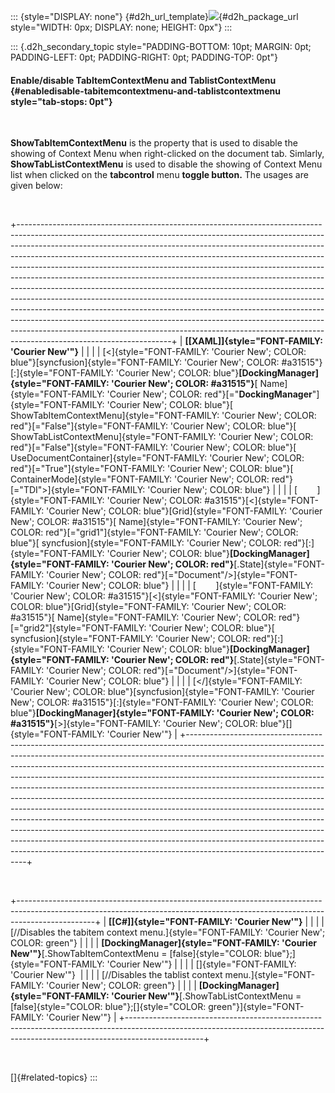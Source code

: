 ::: {style="DISPLAY: none"}
[](ms-xhelp:///?Id=d2h_url_template){#d2h_url_template}![](!package_url!){#d2h_package_url style="WIDTH: 0px; DISPLAY: none; HEIGHT: 0px"}
:::

::: {.d2h_secondary_topic style="PADDING-BOTTOM: 10pt; MARGIN: 0pt; PADDING-LEFT: 0pt; PADDING-RIGHT: 0pt; PADDING-TOP: 0pt"}
#### Enable/disable TabItemContextMenu and TablistContextMenu {#enabledisable-tabitemcontextmenu-and-tablistcontextmenu style="tab-stops: 0pt"}

 

**ShowTabItemContextMenu** is the property that is used to disable the showing of Context Menu when right-clicked on the document tab. Simlarly, **ShowTabListContextMenu** is used to disable the showing of Context Menu list when clicked on the **tabcontrol** menu **toggle button.** The usages are given below:

 

+--------------------------------------------------------------------------------------------------------------------------------------------------------------------------------------------------------------------------------------------------------------------------------------------------------------------------------------------------------------------------------------------------------------------------------------------------------------------------------------------------------------------------------------------------------------------------------------------------------------------------------------------------------------------------------------------------------------------------------------------------------------------------------------------------------------------------------------------------------------------------------------------------------------------------------+
| **[\[XAML\]]{style="FONT-FAMILY: 'Courier New'"}**                                                                                                                                                                                                                                                                                                                                                                                                                                                                                                                                                                                                                                                                                                                                                                                                                                                                             |
|                                                                                                                                                                                                                                                                                                                                                                                                                                                                                                                                                                                                                                                                                                                                                                                                                                                                                                                                |
| [\<]{style="FONT-FAMILY: 'Courier New'; COLOR: blue"}[syncfusion]{style="FONT-FAMILY: 'Courier New'; COLOR: #a31515"}[:]{style="FONT-FAMILY: 'Courier New'; COLOR: blue"}**[DockingManager]{style="FONT-FAMILY: 'Courier New'; COLOR: #a31515"}**[ Name]{style="FONT-FAMILY: 'Courier New'; COLOR: red"}[=\"**DockingManager**\"]{style="FONT-FAMILY: 'Courier New'; COLOR: blue"}[ ShowTabItemContextMenu]{style="FONT-FAMILY: 'Courier New'; COLOR: red"}[=\"False\"]{style="FONT-FAMILY: 'Courier New'; COLOR: blue"}[ ShowTabListContextMenu]{style="FONT-FAMILY: 'Courier New'; COLOR: red"}[=\"False\"]{style="FONT-FAMILY: 'Courier New'; COLOR: blue"}[ UseDocumentContainer]{style="FONT-FAMILY: 'Courier New'; COLOR: red"}[=\"True\"]{style="FONT-FAMILY: 'Courier New'; COLOR: blue"}[ ContainerMode]{style="FONT-FAMILY: 'Courier New'; COLOR: red"}[=\"TDI\"\>]{style="FONT-FAMILY: 'Courier New'; COLOR: blue"} |
|                                                                                                                                                                                                                                                                                                                                                                                                                                                                                                                                                                                                                                                                                                                                                                                                                                                                                                                                |
| [        ]{style="FONT-FAMILY: 'Courier New'; COLOR: #a31515"}[\<]{style="FONT-FAMILY: 'Courier New'; COLOR: blue"}[Grid]{style="FONT-FAMILY: 'Courier New'; COLOR: #a31515"}[ Name]{style="FONT-FAMILY: 'Courier New'; COLOR: red"}[=\"grid1\"]{style="FONT-FAMILY: 'Courier New'; COLOR: blue"}[ syncfusion]{style="FONT-FAMILY: 'Courier New'; COLOR: red"}[:]{style="FONT-FAMILY: 'Courier New'; COLOR: blue"}**[DockingManager]{style="FONT-FAMILY: 'Courier New'; COLOR: red"}**[.State]{style="FONT-FAMILY: 'Courier New'; COLOR: red"}[=\"Document\"/\>]{style="FONT-FAMILY: 'Courier New'; COLOR: blue"}                                                                                                                                                                                                                                                                                                              |
|                                                                                                                                                                                                                                                                                                                                                                                                                                                                                                                                                                                                                                                                                                                                                                                                                                                                                                                                |
| [        ]{style="FONT-FAMILY: 'Courier New'; COLOR: #a31515"}[\<]{style="FONT-FAMILY: 'Courier New'; COLOR: blue"}[Grid]{style="FONT-FAMILY: 'Courier New'; COLOR: #a31515"}[ Name]{style="FONT-FAMILY: 'Courier New'; COLOR: red"}[=\"grid2\"]{style="FONT-FAMILY: 'Courier New'; COLOR: blue"}[ syncfusion]{style="FONT-FAMILY: 'Courier New'; COLOR: red"}[:]{style="FONT-FAMILY: 'Courier New'; COLOR: blue"}**[DockingManager]{style="FONT-FAMILY: 'Courier New'; COLOR: red"}**[.State]{style="FONT-FAMILY: 'Courier New'; COLOR: red"}[=\"Document\"/\>]{style="FONT-FAMILY: 'Courier New'; COLOR: blue"}                                                                                                                                                                                                                                                                                                              |
|                                                                                                                                                                                                                                                                                                                                                                                                                                                                                                                                                                                                                                                                                                                                                                                                                                                                                                                                |
| [\</]{style="FONT-FAMILY: 'Courier New'; COLOR: blue"}[syncfusion]{style="FONT-FAMILY: 'Courier New'; COLOR: #a31515"}[:]{style="FONT-FAMILY: 'Courier New'; COLOR: blue"}**[DockingManager]{style="FONT-FAMILY: 'Courier New'; COLOR: #a31515"}**[\>]{style="FONT-FAMILY: 'Courier New'; COLOR: blue"}[]{style="FONT-FAMILY: 'Courier New'"}                                                                                                                                                                                                                                                                                                                                                                                                                                                                                                                                                                                  |
+--------------------------------------------------------------------------------------------------------------------------------------------------------------------------------------------------------------------------------------------------------------------------------------------------------------------------------------------------------------------------------------------------------------------------------------------------------------------------------------------------------------------------------------------------------------------------------------------------------------------------------------------------------------------------------------------------------------------------------------------------------------------------------------------------------------------------------------------------------------------------------------------------------------------------------+

 

+-------------------------------------------------------------------------------------------------------------------------------------------------------------------------------+
| **[\[C#\]]{style="FONT-FAMILY: 'Courier New'"}**                                                                                                                              |
|                                                                                                                                                                               |
| [//Disables the tabitem context menu.]{style="FONT-FAMILY: 'Courier New'; COLOR: green"}                                                                                      |
|                                                                                                                                                                               |
| **[DockingManager]{style="FONT-FAMILY: 'Courier New'"}**[.ShowTabItemContextMenu = [false]{style="COLOR: blue"};]{style="FONT-FAMILY: 'Courier New'"}                         |
|                                                                                                                                                                               |
| []{style="FONT-FAMILY: 'Courier New'"}                                                                                                                                        |
|                                                                                                                                                                               |
| [//Disables the tablist context menu.]{style="FONT-FAMILY: 'Courier New'; COLOR: green"}                                                                                      |
|                                                                                                                                                                               |
| **[DockingManager]{style="FONT-FAMILY: 'Courier New'"}**[.ShowTabListContextMenu = [false]{style="COLOR: blue"};[]{style="COLOR: green"}]{style="FONT-FAMILY: 'Courier New'"} |
+-------------------------------------------------------------------------------------------------------------------------------------------------------------------------------+

 

[]{#related-topics}
:::
